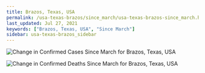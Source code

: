 ```yaml
---
title: Brazos, Texas, USA
permalink: /usa-texas-brazos/since_march/usa-texas-brazos-since_march.html
last_updated: Jul 27, 2021
keywords: ["Brazos, Texas, USA", "Since March"]
sidebar: usa-texas-brazos_sidebar
---
```


![Change in Confirmed Cases Since March for Brazos, Texas, USA](/covid_tracker/images/graphs/usa-texas-brazos-delta_confirmed-since_march_graph.png)

![Change in Confirmed Deaths Since March for Brazos, Texas, USA](/covid_tracker/images/graphs/usa-texas-brazos-delta_deaths-since_march_graph.png)
